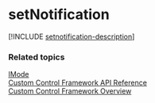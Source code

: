 # setNotification

[!INCLUDE [setnotification-description](includes/setnotification-description.md)]

### Related topics

[IMode](../imode.md)<br />
[Custom Control Framework API Reference](../index.md)<br />
[Custom Control Framework Overview](../../custom-control-framework-overview.md)<br />